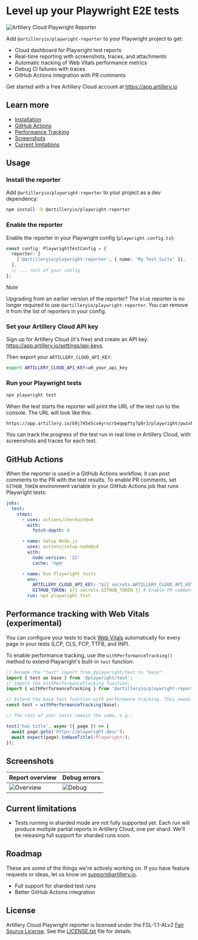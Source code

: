 # Level up your Playwright E2E tests

![Artillery Cloud Playwright Reporter](https://www.artillery.io/images/playwright-reporter/playwright-report@2x.png)

Add `@artilleryio/playwright-reporter` to your Playwright project to get:

- Cloud dashboard for Playwright test reports
- Real-time reporting with screenshots, traces, and attachments
- Automatic tracking of Web Vitals performance metrics
- Debug CI failures with traces
- GitHub Actions integration with PR comments

Get started with a free Artillery Cloud account at https://app.artillery.io

## Learn more

* [Installation](#installation)
* [GitHub Actions](#github-actions)
* [Performance Tracking](#performance-tracking)
* [Screenshots](#screenshots)
* [Current limitations](#current-limitations)

## Usage
<a name="installation"></a>

### Install the reporter

Add `@artilleryio/playwright-reporter` to your project as a dev dependency:

```sh
npm install -D @artilleryio/playwright-reporter
```

### Enable the reporter

Enable the reporter in your Playwright config (`playwright.config.ts`):

```ts
const config: PlaywrightTestConfig = {
  reporter: [
    ['@artilleryio/playwright-reporter', { name: 'My Test Suite' }],
  ],
  // ... rest of your config
};
```

> [!NOTE]
> Upgrading from an earlier version of the reporter? The `blob` reporter is no longer required to use `@artilleryio/playwright-reporter`. You can remove it from the list of reporters in your config.

### Set your Artillery Cloud API key

Sign up for Artillery Cloud (it's free) and create an API key: https://app.artillery.io/settings/api-keys.

Then export your `ARTILLERY_CLOUD_API_KEY`:

```sh
export ARTILLERY_CLOUD_API_KEY=a9_your_api_key
```

### Run your Playwright tests

```sh
npx playwright test
```

When the test starts the reporter will print the URL of the test run to the console. The URL will look like this:

```
https://app.artillery.io/b9j745e5cx4yrxcrb4qwpfty7p8r3/playwright/pwzxhq_abcdefabcdefghi_7atf
```

You can track the progress of the test run in real time in Artillery Cloud, with screenshots and traces for each test.

## GitHub Actions
<a name="github-actions"></a>

When the reporter is used in a GitHub Actions workflow, it can post comments to the PR with the test results. To enable PR comments, set `GITHUB_TOKEN` environment variable in your GitHub Actions job that runs Playwright tests:

```yaml
jobs:
  test:
    steps:
      - uses: actions/checkout@v4
        with:
          fetch-depth: 0

      - name: Setup Node.js
        uses: actions/setup-node@v4
        with:
          node-version: '22'
          cache: 'npm'

      - name: Run Playwright tests
        env:
          ARTILLERY_CLOUD_API_KEY: "${{ secrets.ARTILLERY_CLOUD_API_KEY }}" # API key to send results to Artillery Cloud
          GITHUB_TOKEN: ${{ secrets.GITHUB_TOKEN }} # Enable PR comments
        run: npx playwright test
```

## Performance tracking with Web Vitals (experimental)
<a name="performance-tracking"></a>

You can configure your tests to track [Web Vitals](https://web.dev/vitals/) automatically for every page in your tests (LCP, CLS, FCP, TTFB, and INP).

To enable performance tracking, use the `withPerformanceTracking()` method to extend Playwright's built-in `test` function:

```ts
// Rename the "test" import from @playwright/test to "base":
import { test as base } from '@playwright/test';
// Import the withPerformanceTracking function:
import { withPerformanceTracking } from '@artilleryio/playwright-reporter';

// Extend the base test function with performance tracking. This needs to be at the top before using test()
const test = withPerformanceTracking(base);

// The rest of your tests remain the same, e.g.:

test('has title', async ({ page }) => {
  await page.goto('https://playwright.dev/');
  await expect(page).toHaveTitle(/Playwright/);
});
```

## Screenshots
<a name="screenshots"></a>

| Report overview | Debug errors |
|---|---|
| ![Overview](https://www.artillery.io/images/playwright-reporter/overview@2x.png) | ![Debug](https://www.artillery.io/images/playwright-reporter/debug@2x.png) |

## Current limitations
<a name="current-limitations"></a>

* Tests running in sharded mode are not fully supported yet. Each run will produce multiple partial reports in Artillery Cloud, one per shard. We'll be releasing full support for sharded runs soon.

## Roadmap

These are some of the things we're actively working on. If you have feature requests or ideas, let us know on support@artillery.io.

* Full support for sharded test runs
* Better GitHub Actions integration

## License

Artillery Cloud Playwright reporter is licensed under the FSL-1.1-ALv2 [Fair Source License](https://fsl.software/). See the [LICENSE.txt](./LICENSE.txt) file for details.
